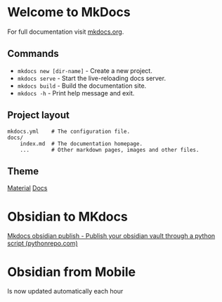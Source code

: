# Welcome to MkDocs

For full documentation visit [mkdocs.org](https://www.mkdocs.org).

## Commands

* `mkdocs new [dir-name]` - Create a new project.
* `mkdocs serve` - Start the live-reloading docs server.
* `mkdocs build` - Build the documentation site.
* `mkdocs -h` - Print help message and exit.

## Project layout

    mkdocs.yml    # The configuration file.
    docs/
        index.md  # The documentation homepage.
        ...       # Other markdown pages, images and other files.
## Theme
[Material](squidfunk.github.io/mkdocs-material)
[Docs](https://www.mkdocs.org/user-guide/writing-your-docs/)


# Obsidian to MKdocs
[Mkdocs obsidian publish - Publish your obsidian vault through a python script (pythonrepo.com)](https://pythonrepo.com/repo/Mara-Li-mkdocs_obsidian_publish)

# Obsidian from Mobile
Is now updated automatically each hour 
